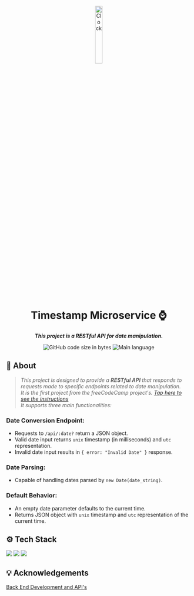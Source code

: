 

<p align="center">
<img src="logo.png" alt="Clock" width="20%"/>
</p>

<h1 align="center">
 Timestamp Microservice ⌚
</h1>

<p align="center">
	<b><i>This project is a RESTful API for date manipulation.</i></b><br>
</p>

<p align="center">
	<img alt="GitHub code size in bytes" src="https://img.shields.io/github/languages/code-size/kellymoreira/Timestamp-Microservice?color=6272a4" />
	<img alt="Main language" src="https://img.shields.io/github/languages/top/kellymoreira/Timestamp-Microservice?color=6272a4"/>
</p>

## 📜 About

>*This project is designed to provide a **RESTful API** that responds to requests made to specific endpoints related to date manipulation. <br>
>It is the first project from the freeCodeCamp project's. _[Tap here to see the instructions](https://www.freecodecamp.org/learn/apis-and-microservices/apis-and-microservices-projects/timestamp-microservice
)_ <br> 
>It supports three main functionalities:* <br>

### Date Conversion Endpoint:
 - Requests to `/api/:date?` return a JSON object. <br>
 - Valid date input returns `unix` timestamp (in milliseconds) and `utc` representation. <br>
 - Invalid date input results in `{ error: "Invalid Date" }` response. <br>

### Date Parsing:

 - Capable of handling dates parsed by `new Date(date_string)`. <br>

### Default Behavior:

 - An empty date parameter defaults to the current time.
 - Returns JSON object with `unix` timestamp and `utc` representation of the current time.


## ⚙️ Tech Stack

<img src="https://img.shields.io/badge/Node.js-339933?style=for-the-badge&logo=nodedotjs&logoColor=white"/> <img src="https://img.shields.io/badge/Express.js-000000?style=for-the-badge&logo=express&logoColor=white" /> <img src="https://img.shields.io/badge/CSS3-1572B6?style=for-the-badge&logo=css3&logoColor=white"/>


## 💡 Acknowledgements

[Back End Development and API's](https://www.freecodecamp.org/learn/back-end-development-and-apis/)



